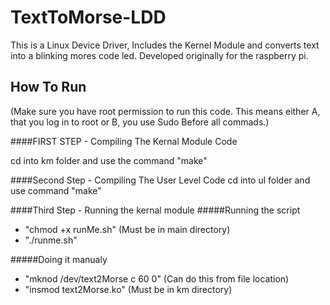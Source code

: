 TextToMorse-LDD
===============

This is a Linux Device Driver, Includes the Kernel Module and converts text into a blinking mores code led. Developed originally for the raspberry pi.

How To Run
-------
(Make sure you have root permission to run this code. This means either A, that you log in to root or B, you use Sudo Before all commads.)

####FIRST STEP - Compiling The Kernal Module Code

cd into km folder and use the command "make"

####Second Step - Compiling The User Level Code
cd into ul folder and use command "make"

####Third Step - Running the kernal module
#####Running the script
- "chmod +x runMe.sh" (Must be in main directory)
- "./runme.sh"

#####Doing it manualy
- "mknod /dev/text2Morse c 60 0" (Can do this from file location)
- "insmod text2Morse.ko" (Must be in km directory)

